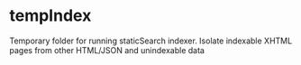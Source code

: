 # tempIndex
Temporary folder for running staticSearch indexer. Isolate indexable XHTML pages from other HTML/JSON and unindexable data

